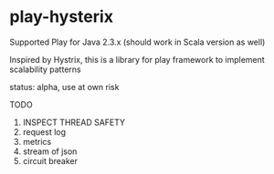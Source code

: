 play-hysterix
=============

Supported Play for Java 2.3.x (should work in Scala version as well)

Inspired by Hystrix, this is a library for play framework to implement scalability patterns

status: alpha, use at own risk

TODO
1. INSPECT THREAD SAFETY
2. request log
3. metrics
4. stream of json
5. circuit breaker
